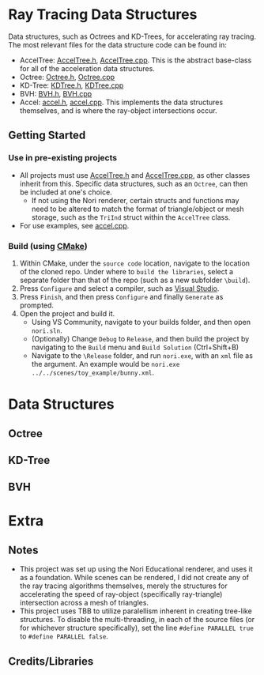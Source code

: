 # Ray Tracing Data Structures
 Data structures, such as Octrees and KD-Trees, for accelerating ray tracing.
The most relevant files for the data structure code can be found in:
- AccelTree: [AccelTree.h](include/nori/AccelTree.h), [AccelTree.cpp](src/AccelTree.cpp). This is the abstract base-class for all of the acceleration data structures.
- Octree: [Octree.h](include/nori/Octree.h), [Octree.cpp](src/Octree.cpp)
- KD-Tree: [KDTree.h](include/nori/KDTree.h), [KDTree.cpp](src/KDTree.cpp)
- BVH: [BVH.h](include/nori/BVH.h), [BVH.cpp](src/BVH.cpp)
- Accel: [accel.h](include/nori/accel.h), [accel.cpp](src/accel.cpp). This implements the data structures themselves, and is where the ray-object intersections occur.

## Getting Started
### Use in pre-existing projects
- All projects must use [AccelTree.h](include/nori/AccelTree.h) and [AccelTree.cpp](src/AccelTree.cpp), as other classes inherit from this. Specific data structures, such as an `Octree`, can then be included at one's choice.
  - If not using the Nori renderer, certain structs and functions may need to be altered to match the format of triangle/object or mesh storage, such as the `TriInd` struct within the `AccelTree` class.
- For use examples, see [accel.cpp](src/accel.cpp). 

### Build (using [CMake](https://cmake.org/download/))
1. Within CMake, under the `source code` location, navigate to the location of the cloned repo. Under where to `build the libraries`, select a separate folder than that of the repo (such as a new subfolder `\build`).
2. Press `Configure` and select a compiler, such as [Visual Studio](https://visualstudio.microsoft.com/downloads/).
3. Press `Finish`, and then press `Configure` and finally `Generate` as prompted.
4. Open the project and build it.
   - Using VS Community, navigate to your builds folder, and then open `nori.sln`.
   - (Optionally) Change `Debug` to `Release`, and then build the project by navigating to the `Build` menu and `Build Solution` (Ctrl+Shift+B)
   - Navigate to the `\Release` folder, and run `nori.exe`, with an `xml` file as the argument. An example would be `nori.exe ../../scenes/toy_example/bunny.xml`.

# Data Structures
## Octree

## KD-Tree

## BVH


# Extra
## Notes
- This project was set up using the Nori Educational renderer, and uses it as a foundation. While scenes can be rendered, I did not create any of the ray tracing algorithms themselves, merely the structures for accelerating the speed of ray-object (specifically ray-triangle) intersection across a mesh of triangles. 
- This project uses TBB to utilize paralellism inherent in creating tree-like structures. To disable the multi-threading, in each of the source files (or for whichever structure specifically), set the line `#define PARALLEL true` to `#define PARALLEL false`.

## Credits/Libraries
